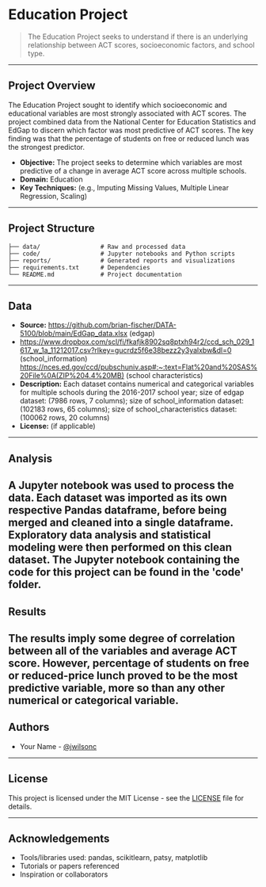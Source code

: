 # Education Project

> The Education Project seeks to understand if there is an underlying relationship between ACT scores, socioeconomic factors, and school type.

---

## Project Overview

The Education Project sought to identify which socioeconomic and educational variables are most strongly associated with ACT scores. The project combined data from the National Center for Education Statistics and EdGap to discern which factor was most predictive of ACT scores. The key finding was that the percentage of students on free or reduced lunch was the strongest predictor.

- **Objective:** The project seeks to determine which variables are most predictive of a change in average ACT score across multiple schools.
- **Domain:** Education
- **Key Techniques:** (e.g., Imputing Missing Values, Multiple Linear Regression, Scaling)

---

## Project Structure

```
├── data/                 # Raw and processed data
├── code/                 # Jupyter notebooks and Python scripts
├── reports/              # Generated reports and visualizations
├── requirements.txt      # Dependencies
└── README.md             # Project documentation
```

---

## Data

- **Source:** https://github.com/brian-fischer/DATA-5100/blob/main/EdGap_data.xlsx (edgap)
- https://www.dropbox.com/scl/fi/fkafjk8902sq8ptxh94r2/ccd_sch_029_1617_w_1a_11212017.csv?rlkey=gucrdz5f6e38bezz2y3yalxbw&dl=0 (school_information)
https://nces.ed.gov/ccd/pubschuniv.asp#:~:text=Flat%20and%20SAS%20File%0A(ZIP%204.4%20MB) (school characteristics)
- **Description:** Each dataset contains numerical and categorical variables for multiple schools during the 2016-2017 school year;
size of edgap dataset: (7986 rows, 7 columns); size of school_information dataset: (102183 rows, 65 columns); size of school_characteristics dataset: (100062 rows, 20 columns)
- **License:** (if applicable)

---

## Analysis

A Jupyter notebook was used to process the data. Each dataset was imported as its own respective Pandas dataframe, before being merged and cleaned into a single dataframe. Exploratory data analysis and statistical modeling were then performed on this clean dataset. The Jupyter notebook containing the code for this project can be found in the 'code' folder.
---

## Results

The results imply some degree of correlation between all of the variables and average ACT score. However, percentage of students on free or reduced-price lunch proved to be the most predictive variable, more so than any other numerical or categorical variable.
---

## Authors

- Your Name - [@jwilsonc](https://github.com/jwilsonc)

---

## License

This project is licensed under the MIT License - see the [LICENSE](LICENSE) file for details.

---

## Acknowledgements

- Tools/libraries used: pandas, scikitlearn, patsy, matplotlib
- Tutorials or papers referenced
- Inspiration or collaborators
